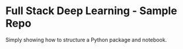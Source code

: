 # Full Stack Deep Learning - Sample Repo

Simply showing how to structure a Python package and notebook.